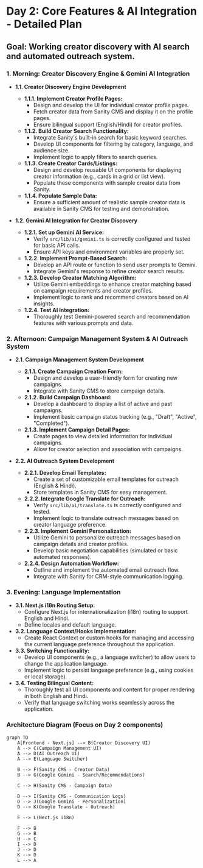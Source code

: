 # Day 2: Core Features & AI Integration - Detailed Plan

## Goal: Working creator discovery with AI search and automated outreach system.

### 1. Morning: Creator Discovery Engine & Gemini AI Integration

*   **1.1. Creator Discovery Engine Development**
    *   **1.1.1. Implement Creator Profile Pages:**
        *   Design and develop the UI for individual creator profile pages.
        *   Fetch creator data from Sanity CMS and display it on the profile pages.
        *   Ensure bilingual support (English/Hindi) for creator profiles.
    *   **1.1.2. Build Creator Search Functionality:**
        *   Integrate Sanity's built-in search for basic keyword searches.
        *   Develop UI components for filtering by category, language, and audience size.
        *   Implement logic to apply filters to search queries.
    *   **1.1.3. Create Creator Cards/Listings:**
        *   Design and develop reusable UI components for displaying creator information (e.g., cards in a grid or list view).
        *   Populate these components with sample creator data from Sanity.
    *   **1.1.4. Populate Sample Data:**
        *   Ensure a sufficient amount of realistic sample creator data is available in Sanity CMS for testing and demonstration.

*   **1.2. Gemini AI Integration for Creator Discovery**
    *   **1.2.1. Set up Gemini AI Service:**
        *   Verify `src/lib/ai/gemini.ts` is correctly configured and tested for basic API calls.
        *   Ensure API keys and environment variables are properly set.
    *   **1.2.2. Implement Prompt-Based Search:**
        *   Develop an API route or function to send user prompts to Gemini.
        *   Integrate Gemini's response to refine creator search results.
    *   **1.2.3. Develop Creator Matching Algorithm:**
        *   Utilize Gemini embeddings to enhance creator matching based on campaign requirements and creator profiles.
        *   Implement logic to rank and recommend creators based on AI insights.
    *   **1.2.4. Test AI Integration:**
        *   Thoroughly test Gemini-powered search and recommendation features with various prompts and data.

### 2. Afternoon: Campaign Management System & AI Outreach System

*   **2.1. Campaign Management System Development**
    *   **2.1.1. Create Campaign Creation Form:**
        *   Design and develop a user-friendly form for creating new campaigns.
        *   Integrate with Sanity CMS to store campaign details.
    *   **2.1.2. Build Campaign Dashboard:**
        *   Develop a dashboard to display a list of active and past campaigns.
        *   Implement basic campaign status tracking (e.g., "Draft", "Active", "Completed").
    *   **2.1.3. Implement Campaign Detail Pages:**
        *   Create pages to view detailed information for individual campaigns.
        *   Allow for creator selection and association with campaigns.

*   **2.2. AI Outreach System Development**
    *   **2.2.1. Develop Email Templates:**
        *   Create a set of customizable email templates for outreach (English & Hindi).
        *   Store templates in Sanity CMS for easy management.
    *   **2.2.2. Integrate Google Translate for Outreach:**
        *   Verify `src/lib/ai/translate.ts` is correctly configured and tested.
        *   Implement logic to translate outreach messages based on creator language preference.
    *   **2.2.3. Implement Gemini Personalization:**
        *   Utilize Gemini to personalize outreach messages based on campaign details and creator profiles.
        *   Develop basic negotiation capabilities (simulated or basic automated responses).
    *   **2.2.4. Design Automation Workflow:**
        *   Outline and implement the automated email outreach flow.
        *   Integrate with Sanity for CRM-style communication logging.

### 3. Evening: Language Implementation

*   **3.1. Next.js i18n Routing Setup:**
    *   Configure Next.js for internationalization (i18n) routing to support English and Hindi.
    *   Define locales and default language.
*   **3.2. Language Context/Hooks Implementation:**
    *   Create React Context or custom hooks for managing and accessing the current language preference throughout the application.
*   **3.3. Switching Functionality:**
    *   Develop UI components (e.g., a language switcher) to allow users to change the application language.
    *   Implement logic to persist language preference (e.g., using cookies or local storage).
*   **3.4. Testing Bilingual Content:**
    *   Thoroughly test all UI components and content for proper rendering in both English and Hindi.
    *   Verify that language switching works seamlessly across the application.

### Architecture Diagram (Focus on Day 2 components)

```mermaid
graph TD
    A[Frontend - Next.js] --> B(Creator Discovery UI)
    A --> C(Campaign Management UI)
    A --> D(AI Outreach UI)
    A --> E(Language Switcher)

    B --> F(Sanity CMS - Creator Data)
    B --> G(Google Gemini - Search/Recommendations)

    C --> H(Sanity CMS - Campaign Data)

    D --> I(Sanity CMS - Communication Logs)
    D --> J(Google Gemini - Personalization)
    D --> K(Google Translate - Outreach)

    E --> L(Next.js i18n)

    F --> B
    G --> B
    H --> C
    I --> D
    J --> D
    K --> D
    L --> A